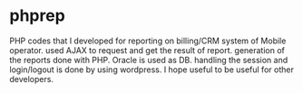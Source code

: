 # phprep
PHP codes that I developed for reporting on billing/CRM system of Mobile operator. used AJAX to request and get the result of report. 
generation of the reports done with PHP. Oracle is used as DB.
handling the session and login/logout is done by using wordpress.
I hope useful to be useful for other developers.


